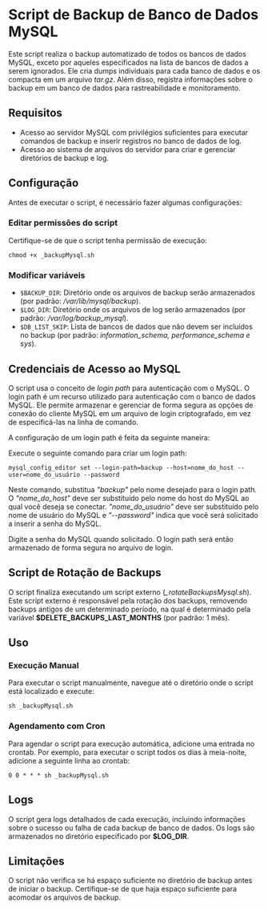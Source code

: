 # Script de Backup de Banco de Dados MySQL

Este script realiza o backup automatizado de todos os bancos de dados MySQL, exceto por aqueles especificados na lista de bancos de dados a serem ignorados. Ele cria dumps individuais para cada banco de dados e os compacta em um arquivo _tar.gz_. Além disso, registra informações sobre o backup em um banco de dados para rastreabilidade e monitoramento.

## Requisitos

- Acesso ao servidor MySQL com privilégios suficientes para executar comandos de backup e inserir registros no banco de dados de log.
- Acesso ao sistema de arquivos do servidor para criar e gerenciar diretórios de backup e log.

## Configuração

Antes de executar o script, é necessário fazer algumas configurações:

### Editar permissões do script

Certifique-se de que o script tenha permissão de execução:

```shell
chmod +x _backupMysql.sh
```

### Modificar variáveis

- `$BACKUP_DIR`: Diretório onde os arquivos de backup serão armazenados (por padrão: _/var/lib/mysql/backup_).
- `$LOG_DIR`: Diretório onde os arquivos de log serão armazenados (por padrão: _/var/log/backup_mysql_).
- `$DB_LIST_SKIP`: Lista de bancos de dados que não devem ser incluídos no backup (por padrão: _information_schema, performance_schema e sys_).

## Credenciais de Acesso ao MySQL

O script usa o conceito de _login path_ para autenticação com o MySQL. O login path é um recurso utilizado para autenticação com o banco de dados MySQL. Ele permite armazenar e gerenciar de forma segura as opções de conexão do cliente MySQL em um arquivo de login criptografado, em vez de especificá-las na linha de comando.

A configuração de um login path é feita da seguinte maneira:

Execute o seguinte comando para criar um login path:

```shell
mysql_config_editor set --login-path=backup --host=nome_do_host --user=nome_do_usuário --password
```

Neste comando, substitua _"backup"_ pelo nome desejado para o login path. O _"nome_do_host"_ deve ser substituído pelo nome do host do MySQL ao qual você deseja se conectar. _"nome_do_usuário"_ deve ser substituído pelo nome de usuário do MySQL e _"--password"_ indica que você será solicitado a inserir a senha do MySQL.

Digite a senha do MySQL quando solicitado. O login path será então armazenado de forma segura no arquivo de login.

## Script de Rotação de Backups

O script finaliza executando um script externo (_\_rotateBackupsMysql.sh_).
Este script externo é responsável pela rotação dos backups, removendo backups antigos de um determinado período, na qual é determinado pela variável **$DELETE_BACKUPS_LAST_MONTHS** (por padrão: 1 mês).

## Uso

### Execução Manual

Para executar o script manualmente, navegue até o diretório onde o script está localizado e execute:

```shell
sh _backupMysql.sh
```

### Agendamento com Cron

Para agendar o script para execução automática, adicione uma entrada no crontab. Por exemplo, para executar o script todos os dias à meia-noite, adicione a seguinte linha ao crontab:

```shell
0 0 * * * sh _backupMysql.sh
```

## Logs

O script gera logs detalhados de cada execução, incluindo informações sobre o sucesso ou falha de cada backup de banco de dados. Os logs são armazenados no diretório especificado por **$LOG_DIR**.

## Limitações

O script não verifica se há espaço suficiente no diretório de backup antes de iniciar o backup. Certifique-se de que haja espaço suficiente para acomodar os arquivos de backup.
